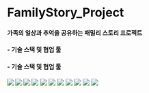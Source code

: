 # FamilyStory_Project
#### 가족의 일상과 추억을 공유하는 패밀리 스토리 프로젝트
#### - 기술 스택 및 협업 툴


#### - 기술 스택 및 협업 툴
<img src="https://img.shields.io/badge/SpringBoot-6DB33F?style=flat-square&logo=Spring Boot&logoColor=white" align="left"/>
<img src="https://img.shields.io/badge/Java-007396?style=flat-square&logo=Java&logoColor=white" align="left"/>

<img src="https://img.shields.io/badge/Gradle-02303A?style=flat-square&logo=Gradle&logoColor=white" align="left"/>
<img src="https://img.shields.io/badge/HTML5-E34F26?style=flat-square&logo=HTML5&logoColor=white"/>
<img src="https://img.shields.io/badge/jQuery-0769AD?style=flat-square&logo=jQuery&logoColor=white"/>
<img src="https://img.shields.io/badge/JavaScript-F7DF1E?style=flat-square&logo=JavaScript&logoColor=white"/>
<img src="https://img.shields.io/badge/React-61DAFB?style=flat-square&logo=React&logoColor=white"/>
<img src="https://img.shields.io/static/v1?label=DB&message=H2 Database&color=336699"/>
<img src="https://img.shields.io/badge/Intellij IDEA-000000?style=flat-square&logo=Intellij IDEA&logoColor=white"/>

<img src="https://img.shields.io/badge/GitHub-181717?style=flat-square&logo=GitHub&logoColor=white"/>
<img src="https://img.shields.io/badge/Figma-F24E1E?style=flat-square&logo=Figma&logoColor=white"/>
